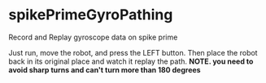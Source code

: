 # spikePrimeGyroPathing
Record and Replay gyroscope data on spike prime

Just run, move the robot, and press the LEFT button. Then place the robot back in its original place and watch it replay the path.
**NOTE. you need to avoid sharp turns and can't turn more than 180 degrees**
